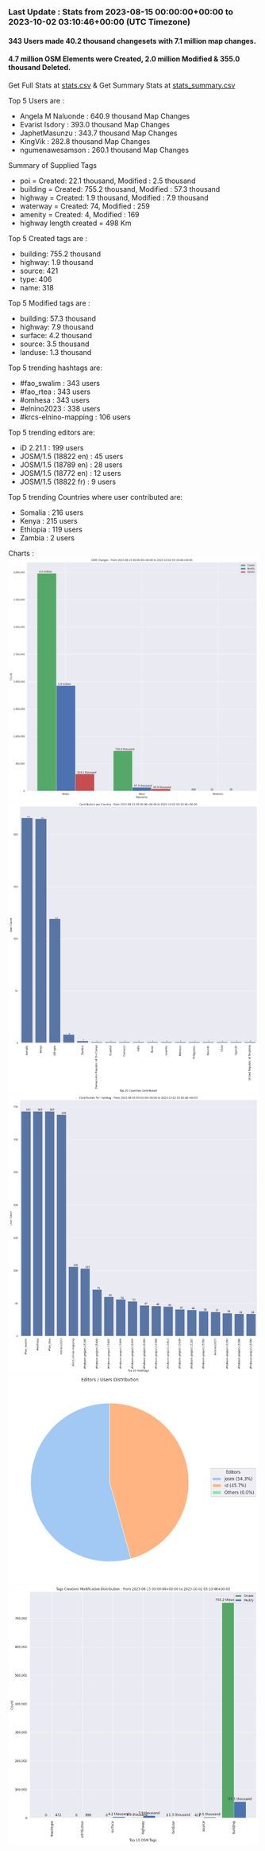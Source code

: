 ### Last Update : Stats from 2023-08-15 00:00:00+00:00 to 2023-10-02 03:10:46+00:00 (UTC Timezone)

#### 343 Users made 40.2 thousand changesets with 7.1 million map changes.
#### 4.7 million OSM Elements were Created, 2.0 million Modified & 355.0 thousand Deleted.
Get Full Stats at [stats.csv](/stats/elinino2023/Daily/stats.csv)
 & Get Summary Stats at [stats_summary.csv](/stats/elinino2023/Daily/stats_summary.csv)

Top 5 Users are : 
- Angela M Naluonde : 640.9 thousand Map Changes
- Evarist Isdory : 393.0 thousand Map Changes
- JaphetMasunzu : 343.7 thousand Map Changes
- KingVik : 282.8 thousand Map Changes
- ngumenawesamson : 260.1 thousand Map Changes

Summary of Supplied Tags
- poi = Created: 22.1 thousand, Modified : 2.5 thousand
- building = Created: 755.2 thousand, Modified : 57.3 thousand
- highway = Created: 1.9 thousand, Modified : 7.9 thousand
- waterway = Created: 74, Modified : 259
- amenity = Created: 4, Modified : 169
- highway length created = 498 Km


Top 5 Created tags are :
- building: 755.2 thousand
- highway: 1.9 thousand
- source: 421
- type: 406
- name: 318


Top 5 Modified tags are :
- building: 57.3 thousand
- highway: 7.9 thousand
- surface: 4.2 thousand
- source: 3.5 thousand
- landuse: 1.3 thousand


Top 5 trending hashtags are:
- #fao_swalim : 343 users
- #fao_rtea : 343 users
- #omhesa : 343 users
- #elnino2023 : 338 users
- #krcs-elnino-mapping : 106 users


Top 5 trending editors are:
- iD 2.21.1 : 199 users
- JOSM/1.5 (18822 en) : 45 users
- JOSM/1.5 (18789 en) : 28 users
- JOSM/1.5 (18772 en) : 12 users
- JOSM/1.5 (18822 fr) : 9 users


Top 5 trending Countries where user contributed are:
- Somalia : 216 users
- Kenya : 215 users
- Ethiopia : 119 users
- Zambia : 2 users


 Charts : 
![Alt text](./stats_osm_changes.png) 
![Alt text](./stats_users_per_country.png) 
![Alt text](./stats_users_per_hashtag.png) 
![Alt text](./stats_editors_pie_chart.png) 
![Alt text](./stats_tags.png) 
